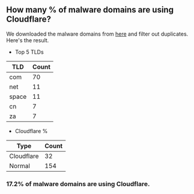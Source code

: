 ## How many % of malware domains are using Cloudflare?


We downloaded the malware domains from [here](https://urlhaus.abuse.ch) and filter out duplicates.
Here's the result.


[//]: # (start replacement)


- Top 5 TLDs

| TLD | Count |
| --- | --- |
| com | 70 |
| net | 11 |
| space | 11 |
| cn | 7 |
| za | 7 |


- Cloudflare %

| Type | Count |
| --- | --- |
| Cloudflare | 32 |
| Normal | 154 |


### 17.2% of malware domains are using Cloudflare.